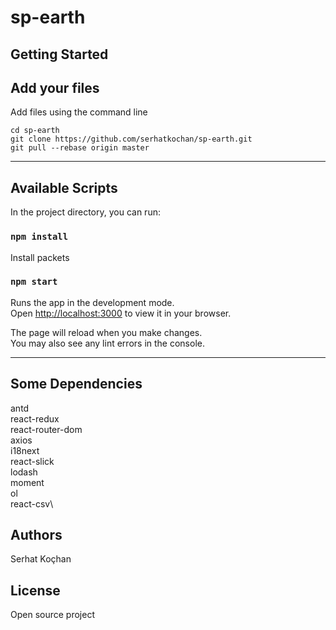 # sp-earth

## Getting Started

## Add your files
Add files using the command line
```
cd sp-earth
git clone https://github.com/serhatkochan/sp-earth.git
git pull --rebase origin master
```

***
## Available Scripts

In the project directory, you can run:

### `npm install`
Install packets

### `npm start`

Runs the app in the development mode.\
Open [http://localhost:3000](http://localhost:3000) to view it in your browser.

The page will reload when you make changes.\
You may also see any lint errors in the console.

***
## Some Dependencies
antd\
react-redux\
react-router-dom\
axios\
i18next\
react-slick\
lodash\
moment\
ol\
react-csv\

## Authors
Serhat Koçhan

## License
Open source project
